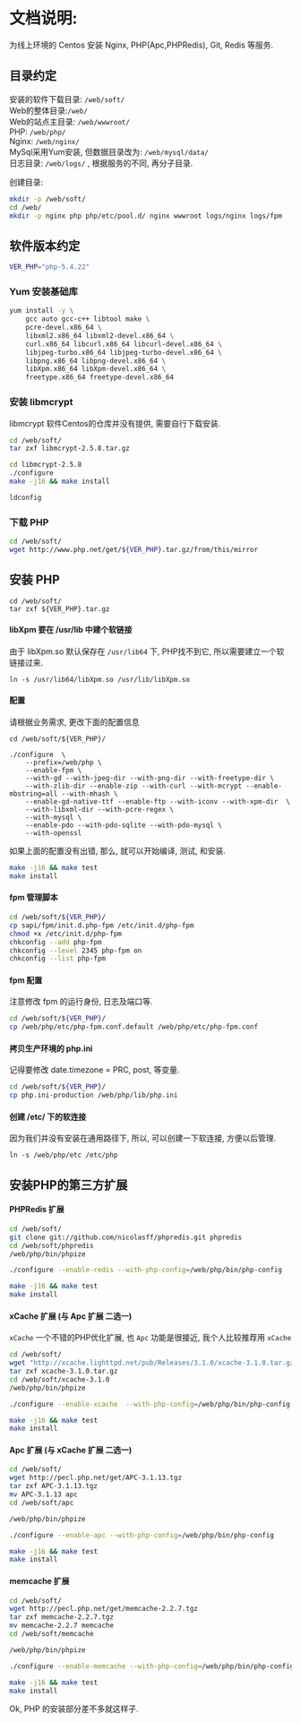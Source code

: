 # 文档说明:
为线上环境的 Centos 安装 Nginx, PHP(Apc,PHPRedis), Git, Redis 等服务.

## 目录约定
安装的软件下载目录: `/web/soft/`  
Web的整体目录:`/web/`  
Web的站点主目录: `/web/wwwroot/`  
PHP: `/web/php/`  
Nginx: `/web/nginx/`  
MySql采用Yum安装, 但数据目录改为: `/web/mysql/data/`  
日志目录: `/web/logs/` , 根据服务的不同, 再分子目录.

创建目录:

```bash
mkdir -p /web/soft/
cd /web/
mkdir -p nginx php php/etc/pool.d/ nginx wwwroot logs/nginx logs/fpm
```

## 软件版本约定
```bash
VER_PHP="php-5.4.22"
```

### Yum 安装基础库

```bash
yum install -y \
    gcc auto gcc-c++ libtool make \
    pcre-devel.x86_64 \
    libxml2.x86_64 libxml2-devel.x86_64 \
    curl.x86_64 libcurl.x86_64 libcurl-devel.x86_64 \
    libjpeg-turbo.x86_64 libjpeg-turbo-devel.x86_64 \
    libpng.x86_64 libpng-devel.x86_64 \
    libXpm.x86_64 libXpm-devel.x86_64 \
    freetype.x86_64 freetype-devel.x86_64
```

### 安装 libmcrypt
libmcrypt 软件Centos的仓库并没有提供, 需要自行下载安装.

```bash
cd /web/soft/
tar zxf libmcrypt-2.5.8.tar.gz

cd libmcrypt-2.5.8
./configure
make -j16 && make install

ldconfig
```


### 下载 PHP
```bash
cd /web/soft/
wget http://www.php.net/get/${VER_PHP}.tar.gz/from/this/mirror
```

## 安装 PHP
```
cd /web/soft/
tar zxf ${VER_PHP}.tar.gz
```

#### libXpm 要在 /usr/lib 中建个软链接
由于 libXpm.so 默认保存在 `/usr/lib64` 下, PHP找不到它, 所以需要建立一个软链接过来.

```
ln -s /usr/lib64/libXpm.so /usr/lib/libXpm.so
```

#### 配置
请根据业务需求, 更改下面的配置信息

```
cd /web/soft/${VER_PHP}/

./configure  \
    --prefix=/web/php \
    --enable-fpm \
    --with-gd --with-jpeg-dir --with-png-dir --with-freetype-dir \
    --with-zlib-dir --enable-zip --with-curl --with-mcrypt --enable-mbstring=all --with-mhash \
    --enable-gd-native-ttf --enable-ftp --with-iconv --with-xpm-dir  \
    --with-libxml-dir --with-pcre-regex \
    --with-mysql \
    --enable-pdo --with-pdo-sqlite --with-pdo-mysql \
    --with-openssl
```

如果上面的配置没有出错, 那么, 就可以开始编译, 测试, 和安装.

```bash
make -j16 && make test 
make install
```

#### fpm 管理脚本

```bash
cd /web/soft/${VER_PHP}/
cp sapi/fpm/init.d.php-fpm /etc/init.d/php-fpm
chmod +x /etc/init.d/php-fpm
chkconfig --add php-fpm
chkconfig --level 2345 php-fpm on
chkconfig --list php-fpm
```

#### fpm 配置
注意修改 fpm 的运行身份, 日志及端口等.

```bash
cd /web/soft/${VER_PHP}/
cp /web/php/etc/php-fpm.conf.default /web/php/etc/php-fpm.conf
```

#### 拷贝生产环境的 php.ini
记得要修改 date.timezone = PRC, post, 等变量.

```bash
cd /web/soft/${VER_PHP}/
cp php.ini-production /web/php/lib/php.ini
```

#### 创建 /etc/ 下的软连接
因为我们并没有安装在通用路径下,
所以, 可以创建一下软连接, 方便以后管理.

```
ln -s /web/php/etc /etc/php
```

## 安装PHP的第三方扩展

#### PHPRedis 扩展

```bash
cd /web/soft/
git clone git://github.com/nicolasff/phpredis.git phpredis
cd /web/soft/phpredis
/web/php/bin/phpize

./configure --enable-redis --with-php-config=/web/php/bin/php-config

make -j16 && make test
make install

```

#### xCache 扩展 (与 Apc 扩展 二选一)
`xCache` 一个不错的PHP优化扩展, 也 `Apc` 功能是很接近, 我个人比较推荐用 `xCache`

```bash
cd /web/soft/
wget "http://xcache.lighttpd.net/pub/Releases/3.1.0/xcache-3.1.0.tar.gz"
tar zxf xcache-3.1.0.tar.gz
cd /web/soft/xcache-3.1.0
/web/php/bin/phpize

./configure --enable-xcache  --with-php-config=/web/php/bin/php-config

make -j16 && make test
make install

```

#### Apc 扩展 (与 xCache 扩展 二选一)

```bash
cd /web/soft/
wget http://pecl.php.net/get/APC-3.1.13.tgz
tar zxf APC-3.1.13.tgz
mv APC-3.1.13 apc
cd /web/soft/apc

/web/php/bin/phpize

./configure --enable-apc --with-php-config=/web/php/bin/php-config

make -j16 && make test
make install

```

#### memcache 扩展

```bash
cd /web/soft/
wget http://pecl.php.net/get/memcache-2.2.7.tgz
tar zxf memcache-2.2.7.tgz
mv memcache-2.2.7 memcache
cd /web/soft/memcache

/web/php/bin/phpize

./configure --enable-memcache --with-php-config=/web/php/bin/php-config

make -j16 && make test
make install
```


Ok, PHP 的安装部分差不多就这样子.
